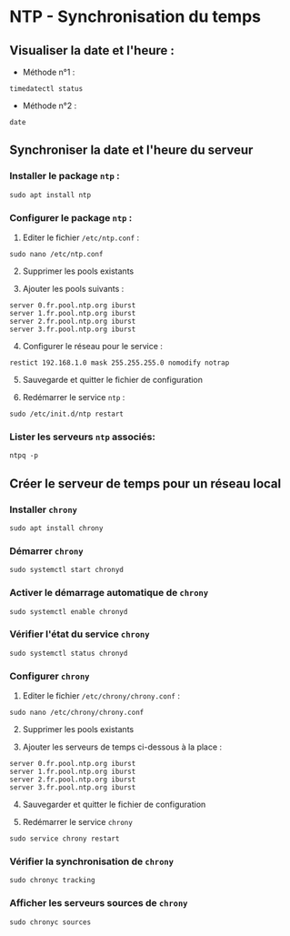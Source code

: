 # NTP - Synchronisation du temps

## Visualiser la date et l'heure :

* Méthode n°1 :

```
timedatectl status
```

* Méthode n°2 :

```
date
```

## Synchroniser la date et l'heure du serveur

### Installer le package `ntp` :

```
sudo apt install ntp
```

### Configurer le package `ntp` :

1. Editer le fichier `/etc/ntp.conf` :

```
sudo nano /etc/ntp.conf
```

2. Supprimer les pools existants

3. Ajouter les pools suivants :

```
server 0.fr.pool.ntp.org iburst
server 1.fr.pool.ntp.org iburst
server 2.fr.pool.ntp.org iburst
server 3.fr.pool.ntp.org iburst
```

4. Configurer le réseau pour le service :

```
restict 192.168.1.0 mask 255.255.255.0 nomodify notrap
```

5. Sauvegarde et quitter le fichier de configuration

6. Redémarrer le service `ntp` :

```
sudo /etc/init.d/ntp restart
```

### Lister les serveurs `ntp` associés:

```
ntpq -p
```

## Créer le serveur de temps pour un réseau local

### Installer `chrony`

```
sudo apt install chrony
```

### Démarrer `chrony`

```
sudo systemctl start chronyd
```

### Activer le démarrage automatique de `chrony`

```
sudo systemctl enable chronyd
```

### Vérifier l'état du service `chrony`

```
sudo systemctl status chronyd
```

### Configurer `chrony`

1. Editer le fichier `/etc/chrony/chrony.conf` :

```
sudo nano /etc/chrony/chrony.conf
```

2. Supprimer les pools existants

3. Ajouter les serveurs de temps ci-dessous à la place :

```
server 0.fr.pool.ntp.org iburst
server 1.fr.pool.ntp.org iburst
server 2.fr.pool.ntp.org iburst
server 3.fr.pool.ntp.org iburst
```

4. Sauvegarder et quitter le fichier de configuration

5. Redémarrer le service `chrony`

```
sudo service chrony restart
```

### Vérifier la synchronisation de `chrony`

```
sudo chronyc tracking
```

### Afficher les serveurs sources de `chrony`

```
sudo chronyc sources
```
